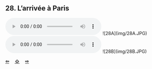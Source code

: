 ## 28. L’arrivée à Paris

  <audio controls>
    <source src="sound/28A.ogg"></source>
  </audio>
![28A](img/28A.JPG)

  <audio controls>
    <source src="sound/28B.ogg"></source>
  </audio>
![28B](img/28B.JPG)

<p style='font-weight:bolder'>
  <a href='27.html' title='Önceki sayfa'>⇦</a>&emsp;
  <a href='..' title='Ana sayfa'>⇧</a>&emsp;
  <a href='29.html' title='Sonraki sayfa'>⇨</a>
</p>